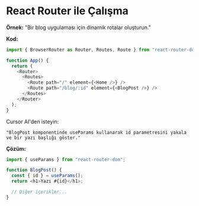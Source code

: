 # React Router ile Çalışma

**Örnek:**
"Bir blog uygulaması için dinamik rotalar oluşturun."

**Kod:**

```javascript
import { BrowserRouter as Router, Routes, Route } from "react-router-dom";

function App() {
  return (
    <Router>
      <Routes>
        <Route path="/" element={<Home />} />
        <Route path="/blog/:id" element={<BlogPost />} />
      </Routes>
    </Router>
  );
}
```

Cursor AI'den isteyin:

```
"BlogPost komponentinde useParams kullanarak id parametresini yakala ve bir yazı başlığı göster."
```

**Çözüm:**

```javascript
import { useParams } from "react-router-dom";

function BlogPost() {
  const { id } = useParams();
  return <h1>Yazı #{id}</h1>;

  // Diğer içerikler...
}
```

